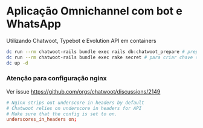 # Aplicação Omnichannel com bot e WhatsApp

Utilizando Chatwoot, Typebot e Evolution API em containers

```sh
dc run --rm chatwoot-rails bundle exec rails db:chatwoot_prepare # preparando banco de dados chatwoot
dc run --rm chatwoot-rails bundle exec rake secret # para criar chave secreta
dc up -d
```

### Atenção para configuração nginx

Ver issue https://github.com/orgs/chatwoot/discussions/2149

```conf
# Nginx strips out underscore in headers by default
# Chatwoot relies on underscore in headers for API
# Make sure that the config is set to on.
underscores_in_headers on;
```